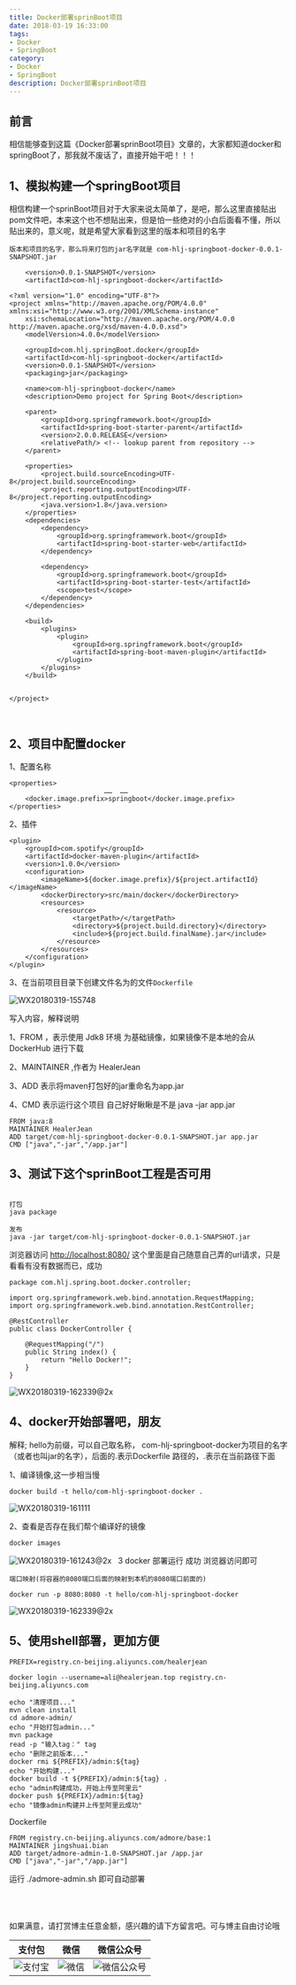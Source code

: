 ```yaml
---
title: Docker部署sprinBoot项目
date: 2018-03-19 16:33:00
tags: 
- Docker
- SpringBoot
category: 
- Docker
- SpringBoot
description: Docker部署sprinBoot项目
---
```

<!-- image url 
https://raw.githubusercontent.com/HealerJean123/HealerJean123.github.io/master/blogImages
　　首行缩进
<font color="red">  </font>
-->

## 前言

相信能够查到这篇《Docker部署sprinBoot项目》文章的，大家都知道docker和springBoot了，那我就不废话了，直接开始干吧！！！


## 1、模拟构建一个springBoot项目

相信构建一个sprinBoot项目对于大家来说太简单了，是吧，那么这里直接贴出pom文件吧，本来这个也不想贴出来，但是怕一些绝对的小白后面看不懂，所以贴出来的，意义呢，就是希望大家看到这里的版本和项目的名字


```
版本和项目的名字，那么将来打包的jar名字就是 com-hlj-springboot-docker-0.0.1-SNAPSHOT.jar

	<version>0.0.1-SNAPSHOT</version>
	<artifactId>com-hlj-springboot-docker</artifactId>
```


```
<?xml version="1.0" encoding="UTF-8"?>
<project xmlns="http://maven.apache.org/POM/4.0.0" xmlns:xsi="http://www.w3.org/2001/XMLSchema-instance"
	xsi:schemaLocation="http://maven.apache.org/POM/4.0.0 http://maven.apache.org/xsd/maven-4.0.0.xsd">
	<modelVersion>4.0.0</modelVersion>

	<groupId>com.hlj.springBoot.docker</groupId>
	<artifactId>com-hlj-springboot-docker</artifactId>
	<version>0.0.1-SNAPSHOT</version>
	<packaging>jar</packaging>

	<name>com-hlj-springboot-docker</name>
	<description>Demo project for Spring Boot</description>

	<parent>
		<groupId>org.springframework.boot</groupId>
		<artifactId>spring-boot-starter-parent</artifactId>
		<version>2.0.0.RELEASE</version>
		<relativePath/> <!-- lookup parent from repository -->
	</parent>

	<properties>
		<project.build.sourceEncoding>UTF-8</project.build.sourceEncoding>
		<project.reporting.outputEncoding>UTF-8</project.reporting.outputEncoding>
		<java.version>1.8</java.version>
	</properties>
	<dependencies>
		<dependency>
			<groupId>org.springframework.boot</groupId>
			<artifactId>spring-boot-starter-web</artifactId>
		</dependency>

		<dependency>
			<groupId>org.springframework.boot</groupId>
			<artifactId>spring-boot-starter-test</artifactId>
			<scope>test</scope>
		</dependency>
	</dependencies>

	<build>
		<plugins>
			<plugin>
				<groupId>org.springframework.boot</groupId>
				<artifactId>spring-boot-maven-plugin</artifactId>
			</plugin>
		</plugins>
	</build>


</project>



```

## 2、项目中配置docker

1、配置名称

```
<properties>	
						……  ……
	<docker.image.prefix>springboot</docker.image.prefix>
</properties>

```
2、插件

```
<plugin>
	<groupId>com.spotify</groupId>
	<artifactId>docker-maven-plugin</artifactId>
	<version>1.0.0</version>
	<configuration>
		<imageName>${docker.image.prefix}/${project.artifactId}</imageName>
		<dockerDirectory>src/main/docker</dockerDirectory>
		<resources>
			<resource>
				<targetPath>/</targetPath>
				<directory>${project.build.directory}</directory>
				<include>${project.build.finalName}.jar</include>
			</resource>
		</resources>
	</configuration>
</plugin>

```

3、在当前项目目录下创建文件名为的文件`Dockerfile`

![WX20180319-155748](https://raw.githubusercontent.com/HealerJean123/HealerJean123.github.io/master/blogImages/WX20180319-155748.png)

写入内容，解释说明

1、FROM ，表示使用 Jdk8 环境 为基础镜像，如果镜像不是本地的会从 DockerHub 进行下载

2、MAINTAINER ,作者为 HealerJean

3、ADD 表示将maven打包好的jar重命名为app.jar

4、CMD 表示运行这个项目 自己好好瞅瞅是不是 java -jar app.jar

```
FROM java:8
MAINTAINER HealerJean
ADD target/com-hlj-springboot-docker-0.0.1-SNAPSHOT.jar app.jar
CMD ["java","-jar","/app.jar"]

```

## 3、测试下这个sprinBoot工程是否可用



```

打包
java package

发布
java -jar target/com-hlj-springboot-docker-0.0.1-SNAPSHOT.jar
```

浏览器访问 [http://localhost:8080/](http://localhost:8080/) 这个里面是自己随意自己弄的url请求，只是看看有没有数据而已，成功


```
package com.hlj.spring.boot.docker.controller;

import org.springframework.web.bind.annotation.RequestMapping;
import org.springframework.web.bind.annotation.RestController;

@RestController
public class DockerController {

    @RequestMapping("/")
    public String index() {
        return "Hello Docker!";
    }
}
```

![WX20180319-162339@2x](https://raw.githubusercontent.com/HealerJean123/HealerJean123.github.io/master/blogImages/WX20180319-162339@2x.png)

## 4、docker开始部署吧，朋友

解释; hello为前缀，可以自己取名称， com-hlj-springboot-docker为项目的名字（或者也叫jar的名字），后面的.表示Dockerfile 路径的，.表示在当前路径下面

1、编译镜像,这一步相当慢

```
docker build -t hello/com-hlj-springboot-docker .

```

![WX20180319-161111](https://raw.githubusercontent.com/HealerJean123/HealerJean123.github.io/master/blogImages/WX20180319-161111.png)


2、查看是否存在我们帮个编译好的镜像


```
docker images
```

![WX20180319-161243@2x](https://raw.githubusercontent.com/HealerJean123/HealerJean123.github.io/master/blogImages/WX20180319-161243@2x.png)
 
3 docker 部署运行 成功 浏览器访问即可

```
端口映射(将容器的8080端口后面的映射到本机的8080端口前面的)

docker run -p 8080:8080 -t hello/com-hlj-springboot-docker

```

![WX20180319-162339@2x](https://raw.githubusercontent.com/HealerJean123/HealerJean123.github.io/master/blogImages/WX20180319-162339@2x.png)


## 5、使用shell部署，更加方便


```
PREFIX=registry.cn-beijing.aliyuncs.com/healerjean

docker login --username=ali@healerjean.top registry.cn-beijing.aliyuncs.com

echo "清理项目..."
mvn clean install
cd admore-admin/
echo "开始打包admin..."
mvn package
read -p "输入tag：" tag
echo "删除之前版本..."
docker rmi ${PREFIX}/admin:${tag}
echo "开始构建..."
docker build -t ${PREFIX}/admin:${tag} .
echo "admin构建成功，开始上传至阿里云"
docker push ${PREFIX}/admin:${tag}
echo "镜像admin构建并上传至阿里云成功"

```

Dockerfile


```
FROM registry.cn-beijing.aliyuncs.com/admore/base:1
MAINTAINER jingshuai.bian
ADD target/admore-admin-1.0-SNAPSHOT.jar /app.jar
CMD ["java","-jar","/app.jar"]

```

运行 ./admore-admin.sh 即可自动部署

<br/><br/><br/>
如果满意，请打赏博主任意金额，感兴趣的请下方留言吧。可与博主自由讨论哦

|支付包 | 微信|微信公众号|
|:-------:|:-------:|:------:|
|![支付宝](https://raw.githubusercontent.com/HealerJean123/HealerJean123.github.io/master/assets/img/tctip/alpay.jpg) | ![微信](https://raw.githubusercontent.com/HealerJean123/HealerJean123.github.io/master/assets/img/tctip/weixin.jpg)|![微信公众号](https://raw.githubusercontent.com/HealerJean123/HealerJean123.github.io/master/assets/img/my/qrcode_for_gh_a23c07a2da9e_258.jpg)|




<!-- Gitalk 评论 start  -->

<link rel="stylesheet" href="https://unpkg.com/gitalk/dist/gitalk.css">
<script src="https://unpkg.com/gitalk@latest/dist/gitalk.min.js"></script> 
<div id="gitalk-container"></div>    
 <script type="text/javascript">
    var gitalk = new Gitalk({
		clientID: `1d164cd85549874d0e3a`,
		clientSecret: `527c3d223d1e6608953e835b547061037d140355`,
		repo: `HealerJean123.github.io`,
		owner: 'HealerJean123',
		admin: ['HealerJean123'],
		id: 'oRdKZCbzt05ZNGhm',
    });
    gitalk.render('gitalk-container');
</script> 

<!-- Gitalk end -->


